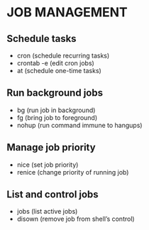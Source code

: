 # JOB MANAGEMENT
## Schedule tasks
   - cron (schedule recurring tasks)
   - crontab -e (edit cron jobs)
   - at (schedule one-time tasks)
## Run background jobs
   - bg (run job in background)
   - fg (bring job to foreground)
   - nohup (run command immune to hangups)
## Manage job priority
   - nice (set job priority)
   - renice (change priority of running job)
## List and control jobs
   - jobs (list active jobs)
   - disown (remove job from shell’s control)
